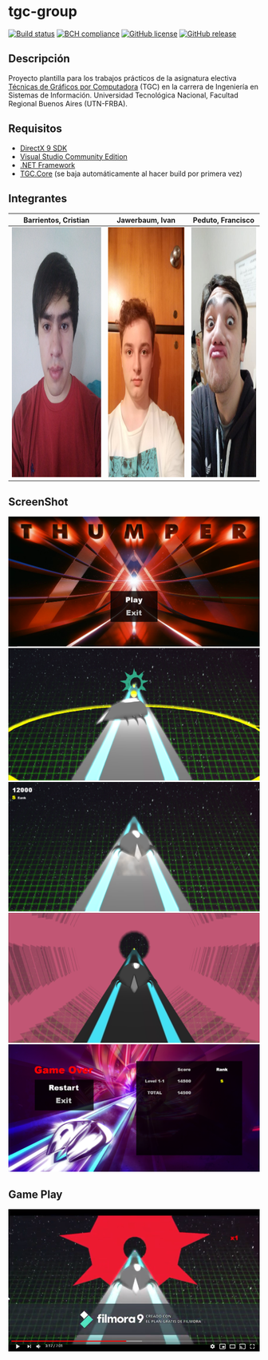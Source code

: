 # tgc-group
[![Build status](https://ci.appveyor.com/api/projects/status/uvyboubq91uhwf3v?svg=true)](https://ci.appveyor.com/project/rejurime/tgc-group)
[![BCH compliance](https://bettercodehub.com/edge/badge/tgc-utn/tgc-group?branch=master)](https://bettercodehub.com/)
[![GitHub license](https://img.shields.io/github/license/tgc-utn/tgc-group.svg)](https://github.com/tgc-utn/tgc-group/blob/master/LICENSE)
[![GitHub release](https://img.shields.io/github/release/tgc-utn/tgc-group.svg)](https://github.com/tgc-utn/tgc-group/releases)

## Descripción
Proyecto plantilla para los trabajos prácticos de la asignatura electiva [Técnicas de Gráficos por Computadora](http://tgc-utn.github.io/) (TGC) en la carrera de Ingeniería en Sistemas de Información. Universidad Tecnológica Nacional, Facultad Regional Buenos Aires (UTN-FRBA).

## Requisitos
* [DirectX 9 SDK](http://www.microsoft.com/en-us/download/details.aspx?displaylang=en&id=6812)
* [Visual Studio Community Edition](https://www.visualstudio.com/vs/community)
* [.NET Framework](https://www.microsoft.com/net/download/Windows/run)
* [TGC.Core](https://www.nuget.org/packages/TGC.Core/) (se baja automáticamente al hacer build por primera vez)

## Integrantes ##
Barrientos, Cristian  |  Jawerbaum, Ivan  | Peduto, Francisco
------------ | -------------  | -------------
<img src="https://github.com/Criisss087/2019_1C_3051_Thumperistas/blob/master/TGC.Group/Media/Screens/IMG_20180411_165611.jpg" height="500"> | <img src="https://github.com/Criisss087/2019_1C_3051_Thumperistas/blob/master/TGC.Group/Media/Screens/IMG-20190701-WA0013.jpg" height="500">  | <img src="https://github.com/Criisss087/2019_1C_3051_Thumperistas/blob/master/TGC.Group/Media/Screens/IMG-20190701-WA0014.jpg" height="500"> 

## ScreenShot ##
![screenshot1](https://github.com/Criisss087/2019_1C_3051_Thumperistas/blob/master/TGC.Group/Media/Screens/a1.PNG)
![screenshot2](https://github.com/Criisss087/2019_1C_3051_Thumperistas/blob/master/TGC.Group/Media/Screens/1.png)
![screenshot3](https://github.com/Criisss087/2019_1C_3051_Thumperistas/blob/master/TGC.Group/Media/Screens/2.png)
![screenshot4](https://github.com/Criisss087/2019_1C_3051_Thumperistas/blob/master/TGC.Group/Media/Screens/3.png)
![screenshot5](https://github.com/Criisss087/2019_1C_3051_Thumperistas/blob/master/TGC.Group/Media/Screens/a5.PNG)

## Game Play ##
[![Watch the video](https://github.com/Criisss087/2019_1C_3051_Thumperistas/blob/master/TGC.Group/Media/Screens/111.PNG)](https://youtu.be/plHn2K6DEZM)

